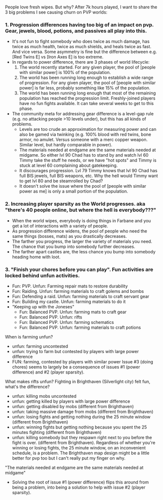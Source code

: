 ﻿People love fresh wipes. But why? After 7k hours played, I want to share the 3 big problems I see causing churn on PVP worlds:

### 1. Progression differences having too big of an impact on pvp. Gear, jewels, blood, potions, and passives all play into this.

   - It's not fun to fight somebody who does twice as much damage, has twice as much health, twice as much shields, and heals twice as fast. And vice versa. Some asymmetry is fine but the difference between e.g. [Red Twins E] vs [Iron Axes E] is too extreme.
   - In regards to power difference, there are 3 phases of world lifecycle:
     1. The world recently started. For any given player, the pool of [people with similar power] is 100% of the population.
     2. The world has been running long enough to establish a wide range of progression. For any given player, the pool of [people with similar power] is far less, probably something like 15% of the population.
     3. The world has been running long enough that most of the remaining population has reached the progression limit. Freshly-joined players have no fun fights available. It can take several weeks to get to this phase.
   - The community meta for addressing gear difference is a level-gap rule (e.g. no attacking people >10 levels under), but this has all kinds of problems.
     - Levels are too crude an approximation for measuring power and can also be gamed via twinking (e.g. 100% blood with red twins, bone armor, no amulet. Versus someone with a merc copper weapon. Similar level, but hardly comparable in power).
     - The materials needed at endgame are the same materials needed at midgame. So either lvl 90 Chad has to stand by and watch lvl 60 Timmy take the stuff he needs, or we have "hot spots" and Timmy is stuck at level 60 complaining about gatekeeping.
     - It discourages progression. Lvl 79 Timmy knows that lvl 90 Chad has full BIS jewels, full BIS weapons, etc. Why the hell would Timmy want to get lvl 80 and be steamrolled by Chad?
     - It doesn't solve the issue where the pool of [people with similar power as me] is only a small portion of the population.


### 2. Increasing player sparsity as the World progresses. aka "there's 40 people online, but where the hell is everybody???"

   - When the world wipes, everybody is doing things in Farbane and you get a lot of interactions with a variety of people.
   - As progression difference widens, the pool of people who need the same things (bosses, mats) as you drastically decreases.
   - The farther you progress, the larger the variety of materials you need. The chance that you bump into somebody further decreases.
   - The farther apart castles are, the less chance you bump into somebody heading home with loot.

### 3. "Finish your chores before you can play". Fun activities are locked behind unfun activities.
   - Fun: PVP. Unfun: Farming repair mats to restore durability
   - Fun: Raiding. Unfun: farming materials to craft golems and bombs
   - Fun: Defending a raid. Unfun: farming materials to craft servant gear
   - Fun: Building my castle. Unfun: farming materials to do it
   - "Keeping up with the Joneses"
     - Fun: Balanced PVP. Unfun: farming mats to craft gear
     - Fun: Balanced PVP. Unfun: rifts
     - Fun: Balanced PVP. Unfun: farming schematics
     - Fun: Balanced PVP. Unfun: farming materials to craft potions

When is farming unfun?
- unfun: farming uncontested
- unfun: trying to farm but contested by players with large power difference
- FUN: farming, contested by players with similar power
Issue #3 (doing chores) seems to largely be a consequence of issues #1 (power difference) and #2 (player sparsity).


What makes rifts unfun? Fighting in Brighthaven (Silverlight city) felt fun, what's the difference?
- unfun: killing mobs uncontested
- unfun: getting killed by players with large power difference
- unfun: getting disabled by mobs (different from Brighthaven)
- unfun: taking massive damage from mobs (different from Brighthaven)
- unfun: losing fights and getting nothing during the 25 minute window (different from Brighthaven)
- unfun: winning fights but getting nothing because you spent the 25 minutes fighting (different from Brighthaven)
- unfun: killing somebody but they respawn right next to you before the fight is over. (different from Brighthaven).
Regardless of whether you're winning or losing fights, the 25 minute window, on an inconvenient schedule, is a problem.
The Brighthaven map design might be a little better for pvp too but I can't really put my finger on why.

"The materials needed at endgame are the same materials needed at midgame"
- Solving the root of issue #1 (power difference) flips this around from being a problem, into being a solution to help with issue #2 (player sparsity).
